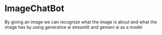 # ImageChatBot
By giving an image we can recognize what the image is about and what the image has by using generative ai streamlit and gemeni ai as a model
